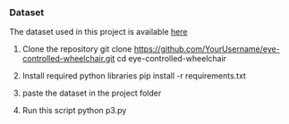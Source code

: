 ### Dataset
The dataset used in this project is available [here](https://drive.google.com/file/d/19urUZ6wUWJ8uDsgQ9gC_YAFeXKdmgeIp/view?usp=sharing)


1. Clone the repository
 git clone https://github.com/YourUsername/eye-controlled-wheelchair.git
 cd eye-controlled-wheelchair

2. Install required python libraries
  pip install -r requirements.txt

3. paste the dataset in the project folder

4. Run this script
   python p3.py
